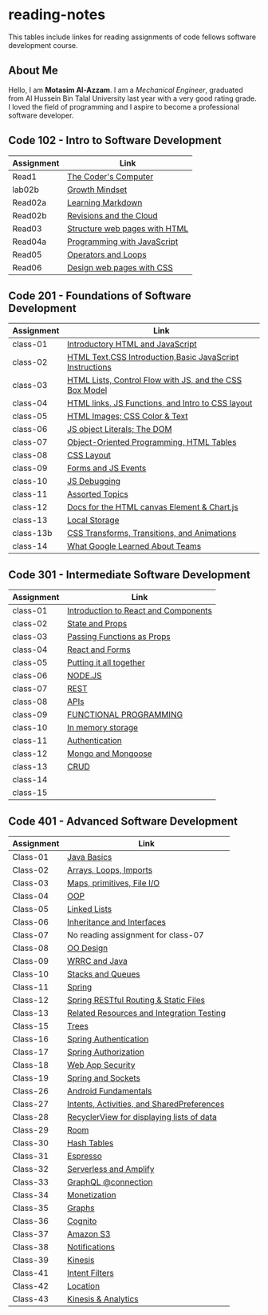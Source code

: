 # reading-notes

This tables include linkes for reading assignments of code fellows software development course.

## About Me

Hello, I am **Motasim Al-Azzam**. I am a *Mechanical Engineer*, graduated from Al Hussein Bin Talal University last year with a very good rating grade. I loved the field of programming and I aspire to become a professional software developer.


## Code 102 - Intro to Software Development

| Assignment     |            Link                                  |
| -------------- | ------------------------------------------------ |
|    Read1       |   [The Coder's Computer](102/Read1.md)           |
|    lab02b      |   [Growth Mindset](102/lab02b.md)                |
|    Read02a     |   [Learning Markdown](102/Read02a.md)            |
|    Read02b     |   [ Revisions and the Cloud](102/Read02b.md)     |
|    Read03      |   [Structure web pages with HTML](102/Read03.md) |
|    Read04a     |   [Programming with JavaScript](102/Read04a.md)  |
|    Read05      |   [Operators and Loops](102/Read05.md)           |
|    Read06      |   [Design web pages with CSS](102/Read06.md)     |

## Code 201 - Foundations of Software Development

| Assignment     |            Link                                                            |
| -------------- | -------------------------------------------------------------------------- |
|   class-01     | [Introductory HTML and JavaScript](201/class-01.md)                        |
|   class-02     | [HTML Text,CSS Introduction,Basic JavaScript Instructions](201/class-02.md)|
|   class-03     | [HTML Lists, Control Flow with JS, and the CSS Box Model](201/class-03.md) |
|   class-04     | [HTML links, JS Functions, and Intro to CSS layout](201/class-04.md)       |
|   class-05     | [ HTML Images; CSS Color & Text](201/class-05.md)                          |
|   class-06     | [JS object Literals; The DOM](201/class-06.md)                             |
|   class-07     | [Object-Oriented Programming, HTML Tables](201/class-07.md)                |
|   class-08     | [CSS Layout](201/class-08.md)                                              |
|   class-09     | [Forms and JS Events](201/class-09.md)                                     |
|   class-10     | [JS Debugging](201/class-10.md)                                            |
|   class-11     | [Assorted Topics](201/class-11.md)                                         |
|   class-12     | [Docs for the HTML canvas Element & Chart.js](201/class-12.md)             |
|   class-13     | [Local Storage](201/class-13.md)                                           |
|   class-13b    | [CSS Transforms, Transitions, and Animations](201/class-13b.md)            |
|   class-14     | [What Google Learned About Teams](201/class-14.md)                         |

## Code 301 - Intermediate Software Development

| Assignment     |            Link                                                            |
| -------------- | -------------------------------------------------------------------------- |
|   class-01     | [Introduction to React and Components](301/class-01.md)                    |
|   class-02     | [State and Props](301/class-02.md)                                         |
|   class-03     | [Passing Functions as Props](301/class-03.md)                              |
|   class-04     | [ React and Forms](301/class-04.md)                                        |
|   class-05     | [Putting it all together](301/class-05.md)                                 |
|   class-06     | [NODE.JS](301/class-06.md)                                                 |
|   class-07     | [REST](301/class-07.md)                                                    |
|   class-08     | [APIs](301/class-08.md)                                                    |
|   class-09     | [FUNCTIONAL PROGRAMMING](301/class-09.md)                                  |
|   class-10     | [In memory storage](301/class-10.md)                                       |
|   class-11     | [Authentication](301/class-11.md)                                          |
|   class-12     | [Mongo and Mongoose](301/class-12.md)                                      |
|   class-13     | [CRUD](301/class-13.md)                                                    |
|   class-14     |                                                                            |
|   class-15     |                                                                            |

## Code 401 - Advanced Software Development

| Assignment     |            Link                                                            |
| -------------- | -------------------------------------------------------------------------- |
|   Class-01     | [Java Basics](401/class-01.md)                                             |
|   Class-02     | [Arrays, Loops, Imports](401/class-02.md)                                  |
|   Class-03     | [Maps, primitives, File I/O](401/class-03.md)                              |
|   Class-04     | [OOP](401/class-04.md)                                                     |
|   Class-05     | [Linked Lists](401/class-05.md)                                            |
|   Class-06     | [Inheritance and Interfaces](401/class-6.md)                               |
|   Class-07     | No reading assignment for class-07                                         |
|   Class-08     | [OO Design](401/class-08.md)                                               |
|   Class-09     | [WRRC and Java](401/class-09.md)                                           |
|   Class-10     | [Stacks and Queues](401/class-10.md)                                       |
|   Class-11     | [Spring](401/class-11.md)                                                  |
|   Class-12     | [Spring RESTful Routing & Static Files](401/class-12.md)                   |
|   Class-13     | [Related Resources and Integration Testing](401/class-13.md)               |
|   Class-15     | [Trees](401/class-15.md)                                                   |
|   Class-16     | [Spring Authentication](401/class-16.md)                                   |
|   Class-17     | [Spring Authorization](401/class-17.md)                                    |
|   Class-18     | [Web App Security](401/class-18.md)                                        |
|   Class-19     | [Spring and Sockets](401/class-19.md)                                      |
|   Class-26     | [Android Fundamentals](401/class-26.md)                                    |
|   Class-27     | [Intents, Activities, and SharedPreferences](401/class-27.md)              |
|   Class-28     | [RecyclerView for displaying lists of data](401/class-28.md)               |
|   Class-29     | [Room](401/class-29.md)                                                    |
|   Class-30     | [Hash Tables](401/class-30.md)                                             |
|   Class-31     | [Espresso](401/class-31.md)                                                |
|   Class-32     | [Serverless and Amplify](401/class-32.md)                                  |
|   Class-33     | [GraphQL @connection](401/class-33.md)                                     |
|   Class-34     | [Monetization](401/class-34.md)                                            |
|   Class-35     | [Graphs](401/class-35.md)                                                  |
|   Class-36     | [Cognito](401/class-36.md)                                                 |
|   Class-37     | [Amazon S3](401/class-37.md)                                               |
|   Class-38     | [Notifications](401/class-38.md)                                           |
|   Class-39     | [Kinesis](401/class-39.md)                                                 |
|   Class-41     | [Intent Filters](401/class-41.md)                                          |
|   Class-42     | [Location](401/class-42.md)                                                |
|   Class-43     | [Kinesis & Analytics](401/class-43.md)                                     |